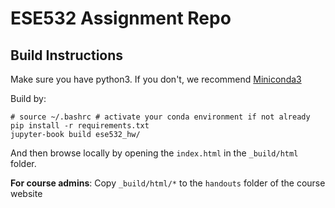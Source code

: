# ESE532 Assignment Repo

## Build Instructions
Make sure you have python3. If you don't, we recommend [Miniconda3](https://docs.conda.io/en/latest/miniconda.html)

Build by:
```
# source ~/.bashrc # activate your conda environment if not already
pip install -r requirements.txt
jupyter-book build ese532_hw/
```
And then browse locally by opening the `index.html` in the `_build/html`
folder.

**For course admins**:
Copy `_build/html/*` to the `handouts` folder of the course website